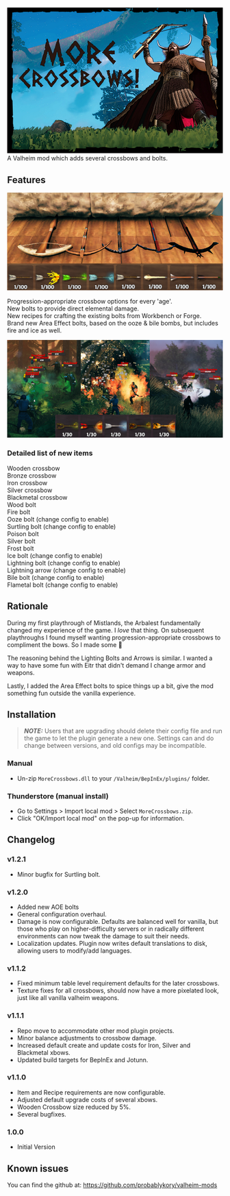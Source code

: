 ![Splash](https://raw.githubusercontent.com/probablykory/valheim-mods/main/MoreCrossbows/splash.jpg)  
A Valheim mod which adds several crossbows and bolts.

## Features

![Showcase](https://raw.githubusercontent.com/probablykory/valheim-mods/main/MoreCrossbows/showcase.jpg)

Progression-appropriate crossbow options for every 'age'.  
New bolts to provide direct elemental damage.  
New recipes for crafting the existing bolts from Workbench or Forge.  
Brand new Area Effect bolts, based on the ooze & bile bombs, but includes fire and ice as well.  

![Showcase AoE](https://raw.githubusercontent.com/probablykory/valheim-mods/main/MoreCrossbows/showcase-aoe.jpg)

### Detailed list of new items
Wooden crossbow  
Bronze crossbow  
Iron crossbow  
Silver crossbow  
Blackmetal crossbow  
Wood bolt  
Fire bolt  
Ooze bolt (change config to enable)  
Surtling bolt (change config to enable)  
Poison bolt  
Silver bolt  
Frost bolt  
Ice bolt (change config to enable)  
Lightning bolt (change config to enable)  
Lightning arrow (change config to enable)  
Bile bolt (change config to enable)  
Flametal bolt (change config to enable)  

## Rationale 

During my first playthrough of Mistlands, the Arbalest fundamentally changed my experience of the game.  I *love* that thing.  On subsequent playthroughs I found myself wanting progression-appropriate crossbows to compliment the bows.  So I made some 🙂  

The reasoning behind the Lighting Bolts and Arrows is similar.  I wanted a way to have some fun with Eitr that didn't demand I change armor and weapons.  

Lastly, I added the Area Effect bolts to spice things up a bit, give the mod something fun outside the vanilla experience.

## Installation

> **_NOTE:_**  Users that are upgrading should delete their config file and run the game to let the plugin generate a new one.  Settings can and do change between versions, and old configs may be incompatible.

### Manual

  * Un-zip `MoreCrossbows.dll` to your `/Valheim/BepInEx/plugins/` folder.

### Thunderstore (manual install)

  * Go to Settings > Import local mod > Select `MoreCrossbows.zip`.
  * Click "OK/Import local mod" on the pop-up for information.

## Changelog

### v1.2.1
 * Minor bugfix for Surtling bolt.

### v1.2.0
 * Added new AOE bolts
 * General configuration overhaul.
 * Damage is now configurable.  Defaults are balanced well for vanilla, but those who play on higher-difficulty servers or in radically different environments can now tweak the damage to suit their needs.
 * Localization updates.  Plugin now writes default translations to disk, allowing users to modify/add languages.

### v1.1.2
 * Fixed minimum table level requirement defaults for the later crossbows.
 * Texture fixes for all crossbows, should now have a more pixelated look, just like all vanilla valheim weapons.

### v1.1.1
 * Repo move to accommodate other mod plugin projects.
 * Minor balance adjustments to crossbow damage.
 * Increased default create and update costs for Iron, Silver and Blackmetal xbows.
 * Updated build targets for BepInEx and Jotunn.

### v1.1.0
 * Item and Recipe requirements are now configurable.
 * Adjusted default upgrade costs of several xbows.
 * Wooden Crossbow size reduced by 5%.
 * Several bugfixes.

### 1.0.0
 * Initial Version

## Known issues
You can find the github at: https://github.com/probablykory/valheim-mods
